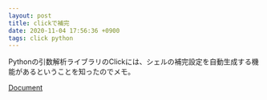 ```yaml
---
layout: post
title: clickで補完
date: 2020-11-04 17:56:36 +0900
tags: click python
---
```



Pythonの引数解析ライブラリのClickには、シェルの補完設定を自動生成する機能があるということを知ったのでメモ。


[Document](https://click.palletsprojects.com/en/7.x/bashcomplete/)
